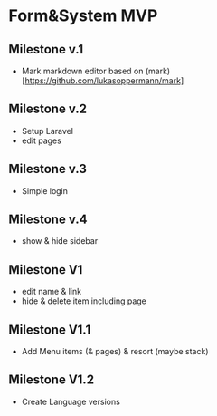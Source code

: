 # Form&System MVP


## Milestone v.1
- Mark markdown editor
based on (mark)[https://github.com/lukasoppermann/mark]

## Milestone v.2
- Setup Laravel
- edit pages

## Milestone v.3
- Simple login

## Milestone v.4
- show & hide sidebar

## Milestone V1
- edit name & link
- hide & delete item including page

## Milestone V1.1
- Add Menu items (& pages) & resort (maybe stack)

## Milestone V1.2
- Create Language versions

